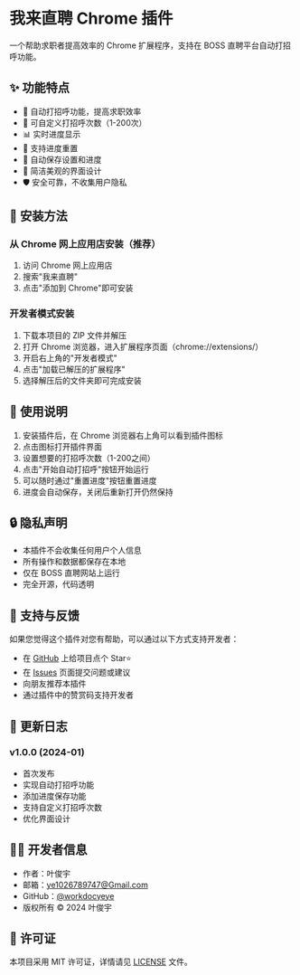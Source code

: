 # 我来直聘 Chrome 插件

一个帮助求职者提高效率的 Chrome 扩展程序，支持在 BOSS 直聘平台自动打招呼功能。

## ✨ 功能特点

- 🚀 自动打招呼功能，提高求职效率
- 🎯 可自定义打招呼次数（1-200次）
- 📊 实时进度显示
- 🔄 支持进度重置
- 💾 自动保存设置和进度
- 🎨 简洁美观的界面设计
- 🛡️ 安全可靠，不收集用户隐私

## 🔧 安装方法

### 从 Chrome 网上应用店安装（推荐）
1. 访问 Chrome 网上应用店
2. 搜索"我来直聘"
3. 点击"添加到 Chrome"即可安装

### 开发者模式安装
1. 下载本项目的 ZIP 文件并解压
2. 打开 Chrome 浏览器，进入扩展程序页面（chrome://extensions/）
3. 开启右上角的"开发者模式"
4. 点击"加载已解压的扩展程序"
5. 选择解压后的文件夹即可完成安装

## 📖 使用说明

1. 安装插件后，在 Chrome 浏览器右上角可以看到插件图标
2. 点击图标打开插件界面
3. 设置想要的打招呼次数（1-200之间）
4. 点击"开始自动打招呼"按钮开始运行
5. 可以随时通过"重置进度"按钮重置进度
6. 进度会自动保存，关闭后重新打开仍然保持

## 🔒 隐私声明

- 本插件不会收集任何用户个人信息
- 所有操作和数据都保存在本地
- 仅在 BOSS 直聘网站上运行
- 完全开源，代码透明

## 🤝 支持与反馈

如果您觉得这个插件对您有帮助，可以通过以下方式支持开发者：
- 在 [GitHub](https://github.com/workdocyeye/boss-helper) 上给项目点个 Star⭐
- 在 [Issues](https://github.com/workdocyeye/boss-helper/issues) 页面提交问题或建议
- 向朋友推荐本插件
- 通过插件中的赞赏码支持开发者

## 📝 更新日志

### v1.0.0 (2024-01)
- 首次发布
- 实现自动打招呼功能
- 添加进度保存功能
- 支持自定义打招呼次数
- 优化界面设计

## 👨‍💻 开发者信息

- 作者：叶俊宇
- 邮箱：ye1026789747@Gmail.com
- GitHub：[@workdocyeye](https://github.com/workdocyeye)
- 版权所有 © 2024 叶俊宇

## 📄 许可证

本项目采用 MIT 许可证，详情请见 [LICENSE](LICENSE) 文件。 